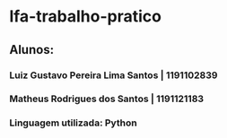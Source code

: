 # lfa-trabalho-pratico
## Alunos:
### Luiz Gustavo Pereira Lima Santos | 1191102839
### Matheus Rodrigues dos Santos | 1191121183

### Linguagem utilizada: Python
